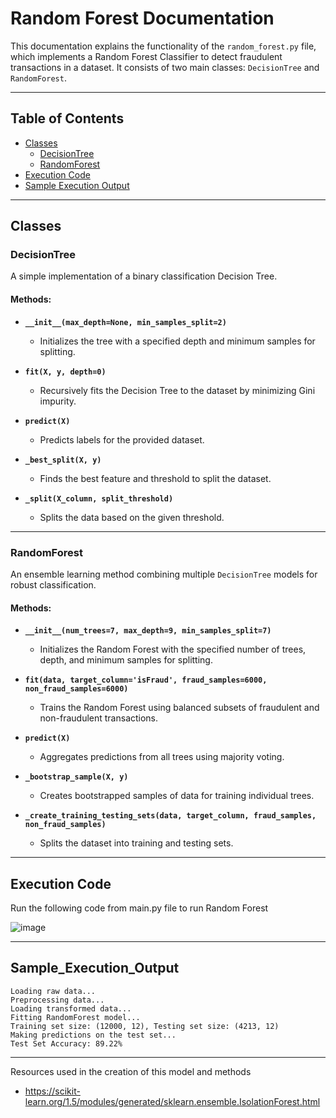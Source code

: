 # Random Forest Documentation

This documentation explains the functionality of the `random_forest.py` file, which implements a Random Forest Classifier to detect fraudulent transactions in a dataset. It consists of two main classes: `DecisionTree` and `RandomForest`.

---

## Table of Contents

- [Classes](#Classes)
    - [DecisionTree](#DecisionTree)
    - [RandomForest](#RandomForest)
- [Execution Code](#Execution_Code)
- [Sample Execution Output](#Sample_Execution_Output)

---

## Classes

### DecisionTree

A simple implementation of a binary classification Decision Tree.

#### Methods:

- **`__init__(max_depth=None, min_samples_split=2)`**
  - Initializes the tree with a specified depth and minimum samples for splitting.

- **`fit(X, y, depth=0)`**
  - Recursively fits the Decision Tree to the dataset by minimizing Gini impurity.

- **`predict(X)`**
  - Predicts labels for the provided dataset.

- **`_best_split(X, y)`**
  - Finds the best feature and threshold to split the dataset.

- **`_split(X_column, split_threshold)`**
  - Splits the data based on the given threshold.

---

### RandomForest

An ensemble learning method combining multiple `DecisionTree` models for robust classification.

#### Methods:

- **`__init__(num_trees=7, max_depth=9, min_samples_split=7)`**
  - Initializes the Random Forest with the specified number of trees, depth, and minimum samples for splitting.

- **`fit(data, target_column='isFraud', fraud_samples=6000, non_fraud_samples=6000)`**
  - Trains the Random Forest using balanced subsets of fraudulent and non-fraudulent transactions.

- **`predict(X)`**
  - Aggregates predictions from all trees using majority voting.

- **`_bootstrap_sample(X, y)`**
  - Creates bootstrapped samples of data for training individual trees.

- **`_create_training_testing_sets(data, target_column, fraud_samples, non_fraud_samples)`**
  - Splits the dataset into training and testing sets.

---

## Execution Code
<p>
Run the following code from main.py file to run Random Forest
</p>

![image](https://github.com/user-attachments/assets/6571a139-5b9f-47bd-94bc-2de6a4ea712f)

---

## Sample_Execution_Output

```
Loading raw data...
Preprocessing data...
Loading transformed data...
Fitting RandomForest model...
Training set size: (12000, 12), Testing set size: (4213, 12)
Making predictions on the test set...
Test Set Accuracy: 89.22%
```

---



Resources used in the creation of this model and methods

* https://scikit-learn.org/1.5/modules/generated/sklearn.ensemble.IsolationForest.html
  
